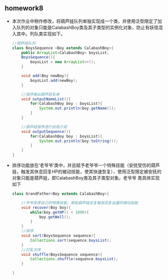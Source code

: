 ## homework8

- 本次作业中稍作修改，将葫芦娃队列单独实现成一个类，并使用泛型限定了加入队列的对象只能是CalabashBoy类及其子类型的实例化对象，防止有妖怪混入其中。列队类实现如下。

  ```java
  //葫芦娃队列
  class BoysSequence <Boy extends CalabashBoy>{
      public ArrayList<CalabashBoy> boysList;
      BoysSequence(){
          boysList = new ArrayList<>();
      }
  
      void add(Boy newBoy){
          boysList.add(newBoy);
      }
  
      //按序输出葫芦娃名单
      void outputNameList(){
          for(CalabashBoy boy : boysList){
              System.out.println(boy.getName());
          }
      }
  
      //葫芦娃按序进行自我介绍
      void outputSequence(){
          for(CalabashBoy boy : boysList){
              System.out.println(boy.toString());
          }
      }
  }
  ```

- 排序功能放在‘老爷爷’类中，并且赋予老爷爷一个特殊技能（安抚受伤的葫芦娃，触发其休息回复HP的被动技能，使其快速恢复），使用泛型限定被安抚的对象只能是葫芦娃，即CalabashBoy类及其子类型对象。老爷爷 类具体实现如下

  ```JAVA
  class GrandFather<Boy extends CalabashBoy>{
  
      //爷爷发挥自己的特殊技能，帮助葫芦娃反复触发回复血量的被动技能
      void recover(Boy boy){
          while(boy.getHP() < 1000){
              boy.getWell();
          }
      }
      //排序
      void sort(BoysSequence sequence){
          Collections.sort(sequence.boysList);
      }
      //打乱次序
      void shuffle(BoysSequence sequence){
          Collections.shuffle(sequence.boysList);
      }
  
  }
  ```

  